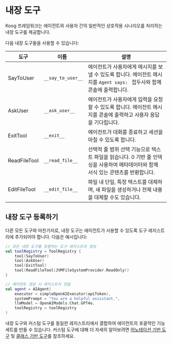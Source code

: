 # 내장 도구

Koog 프레임워크는 에이전트와 사용자 간의 일반적인 상호작용 시나리오를 처리하는 내장 도구를 제공합니다.

다음 내장 도구들을 사용할 수 있습니다:

| 도구         | <div style="width:115px">이름</div> | 설명                                                                                                           |
|--------------|-------------------------------------|-----------------------------------------------------------------------------------------------------------------------|
| SayToUser    | `__say_to_user__`                   | 에이전트가 사용자에게 메시지를 보낼 수 있도록 합니다. 에이전트 메시지를 `Agent says: ` 접두사와 함께 콘솔에 출력합니다. |
| AskUser      | `__ask_user__`                      | 에이전트가 사용자에게 입력을 요청할 수 있도록 합니다. 에이전트 메시지를 콘솔에 출력하고 사용자 응답을 기다립니다.        |
| ExitTool     | `__exit__`                          | 에이전트가 대화를 종료하고 세션을 마칠 수 있도록 합니다.                                                     |
| ReadFileTool | `__read_file__`                     | 선택적 줄 범위 선택 기능으로 텍스트 파일을 읽습니다. 0 기반 줄 인덱싱을 사용하여 메타데이터와 함께 서식 있는 콘텐츠를 반환합니다. |
| EditFileTool | `__edit_file__`                     | 파일 내 단일, 특정 텍스트를 대체하며, 새 파일을 생성하거나 전체 내용을 대체할 수도 있습니다.               |

## 내장 도구 등록하기

다른 모든 도구와 마찬가지로, 내장 도구는 에이전트가 사용할 수 있도록 도구 레지스트리에 추가되어야 합니다. 다음은 예시입니다:

<!--- INCLUDE
import ai.koog.agents.core.agent.AIAgent
import ai.koog.agents.core.tools.ToolRegistry
import ai.koog.agents.ext.tool.SayToUser
import ai.koog.agents.ext.tool.AskUser
import ai.koog.agents.ext.tool.ExitTool
import ai.koog.agents.file.tools.ReadFileTool
import ai.koog.prompt.executor.clients.openai.OpenAIModels
import ai.koog.prompt.executor.llms.all.simpleOpenAIExecutor
import ai.koog.rag.base.files.JVMFileSystemProvider

const val apiToken = ""

-->
```kotlin
// 모든 내장 도구를 포함하는 도구 레지스트리 생성
val toolRegistry = ToolRegistry {
    tool(SayToUser)
    tool(AskUser)
    tool(ExitTool)
    tool(ReadFileTool(JVMFileSystemProvider.ReadOnly))
}

// 에이전트 생성 시 레지스트리 전달
val agent = AIAgent(
    executor = simpleOpenAIExecutor(apiToken),
    systemPrompt = "You are a helpful assistant.",
    llmModel = OpenAIModels.Chat.GPT4o,
    toolRegistry = toolRegistry
)

```
<!--- KNIT example-built-in-tools-01.kt -->

내장 도구와 커스텀 도구를 동일한 레지스트리에서 결합하여 에이전트의 포괄적인 기능 세트를 만들 수 있습니다.
커스텀 도구에 대해 더 자세히 알아보려면 [어노테이션 기반 도구](annotation-based-tools.md) 및 [클래스 기반 도구](class-based-tools.md)를 참조하세요.